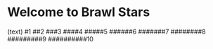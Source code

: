 # Welcome to Brawl Stars

(text)
#1
##2
###3
####4
#####5
######6
#######7
########8
#########9
##########10
